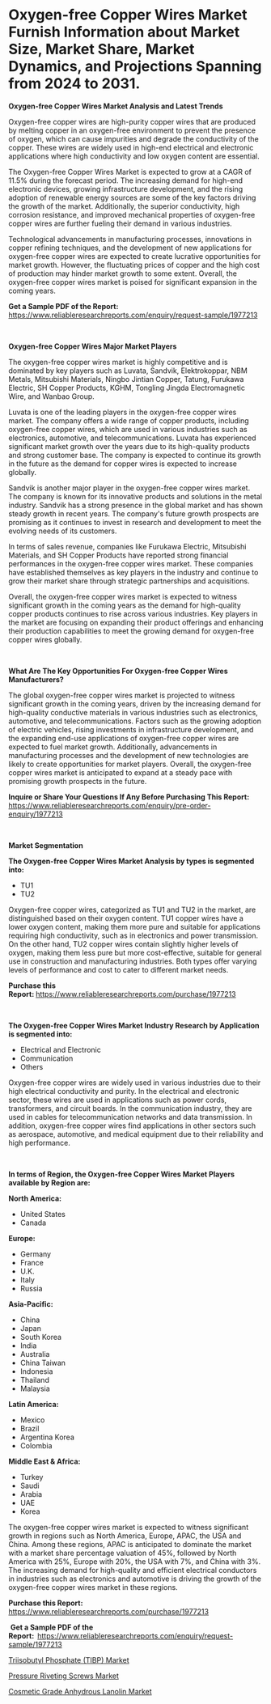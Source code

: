 <p><h1>Oxygen-free Copper Wires Market Furnish Information about Market Size, Market Share, Market Dynamics, and Projections Spanning from 2024 to 2031.</h1></p><p><strong>Oxygen-free Copper Wires Market Analysis and Latest Trends</strong></p>
<p><p>Oxygen-free copper wires are high-purity copper wires that are produced by melting copper in an oxygen-free environment to prevent the presence of oxygen, which can cause impurities and degrade the conductivity of the copper. These wires are widely used in high-end electrical and electronic applications where high conductivity and low oxygen content are essential.</p><p>The Oxygen-free Copper Wires Market is expected to grow at a CAGR of 11.5% during the forecast period. The increasing demand for high-end electronic devices, growing infrastructure development, and the rising adoption of renewable energy sources are some of the key factors driving the growth of the market. Additionally, the superior conductivity, high corrosion resistance, and improved mechanical properties of oxygen-free copper wires are further fueling their demand in various industries.</p><p>Technological advancements in manufacturing processes, innovations in copper refining techniques, and the development of new applications for oxygen-free copper wires are expected to create lucrative opportunities for market growth. However, the fluctuating prices of copper and the high cost of production may hinder market growth to some extent. Overall, the oxygen-free copper wires market is poised for significant expansion in the coming years.</p></p>
<p><strong>Get a Sample PDF of the Report:&nbsp;</strong> <a href="https://www.reliableresearchreports.com/enquiry/request-sample/1977213">https://www.reliableresearchreports.com/enquiry/request-sample/1977213</a></p>
<p>&nbsp;</p>
<p><strong>Oxygen-free Copper Wires Major Market Players</strong></p>
<p><p>The oxygen-free copper wires market is highly competitive and is dominated by key players such as Luvata, Sandvik, Elektrokoppar, NBM Metals, Mitsubishi Materials, Ningbo Jintian Copper, Tatung, Furukawa Electric, SH Copper Products, KGHM, Tongling Jingda Electromagnetic Wire, and Wanbao Group.</p><p>Luvata is one of the leading players in the oxygen-free copper wires market. The company offers a wide range of copper products, including oxygen-free copper wires, which are used in various industries such as electronics, automotive, and telecommunications. Luvata has experienced significant market growth over the years due to its high-quality products and strong customer base. The company is expected to continue its growth in the future as the demand for copper wires is expected to increase globally.</p><p>Sandvik is another major player in the oxygen-free copper wires market. The company is known for its innovative products and solutions in the metal industry. Sandvik has a strong presence in the global market and has shown steady growth in recent years. The company's future growth prospects are promising as it continues to invest in research and development to meet the evolving needs of its customers.</p><p>In terms of sales revenue, companies like Furukawa Electric, Mitsubishi Materials, and SH Copper Products have reported strong financial performances in the oxygen-free copper wires market. These companies have established themselves as key players in the industry and continue to grow their market share through strategic partnerships and acquisitions.</p><p>Overall, the oxygen-free copper wires market is expected to witness significant growth in the coming years as the demand for high-quality copper products continues to rise across various industries. Key players in the market are focusing on expanding their product offerings and enhancing their production capabilities to meet the growing demand for oxygen-free copper wires globally.</p></p>
<p>&nbsp;</p>
<p><strong>What Are The Key Opportunities For Oxygen-free Copper Wires Manufacturers?</strong></p>
<p><p>The global oxygen-free copper wires market is projected to witness significant growth in the coming years, driven by the increasing demand for high-quality conductive materials in various industries such as electronics, automotive, and telecommunications. Factors such as the growing adoption of electric vehicles, rising investments in infrastructure development, and the expanding end-use applications of oxygen-free copper wires are expected to fuel market growth. Additionally, advancements in manufacturing processes and the development of new technologies are likely to create opportunities for market players. Overall, the oxygen-free copper wires market is anticipated to expand at a steady pace with promising growth prospects in the future.</p></p>
<p><strong>Inquire or Share Your Questions If Any Before Purchasing This Report:</strong> <a href="https://www.reliableresearchreports.com/enquiry/pre-order-enquiry/1977213">https://www.reliableresearchreports.com/enquiry/pre-order-enquiry/1977213</a></p>
<p>&nbsp;</p>
<p><strong>Market Segmentation</strong></p>
<p><strong>The Oxygen-free Copper Wires Market Analysis by types is segmented into:</strong></p>
<p><ul><li>TU1</li><li>TU2</li></ul></p>
<p><p>Oxygen-free copper wires, categorized as TU1 and TU2 in the market, are distinguished based on their oxygen content. TU1 copper wires have a lower oxygen content, making them more pure and suitable for applications requiring high conductivity, such as in electronics and power transmission. On the other hand, TU2 copper wires contain slightly higher levels of oxygen, making them less pure but more cost-effective, suitable for general use in construction and manufacturing industries. Both types offer varying levels of performance and cost to cater to different market needs.</p></p>
<p><strong>Purchase this Report:&nbsp;</strong><a href="https://www.reliableresearchreports.com/purchase/1977213">https://www.reliableresearchreports.com/purchase/1977213</a></p>
<p>&nbsp;</p>
<p><strong>The Oxygen-free Copper Wires Market Industry Research by Application is segmented into:</strong></p>
<p><ul><li>Electrical and Electronic</li><li>Communication</li><li>Others</li></ul></p>
<p><p>Oxygen-free copper wires are widely used in various industries due to their high electrical conductivity and purity. In the electrical and electronic sector, these wires are used in applications such as power cords, transformers, and circuit boards. In the communication industry, they are used in cables for telecommunication networks and data transmission. In addition, oxygen-free copper wires find applications in other sectors such as aerospace, automotive, and medical equipment due to their reliability and high performance.</p></p>
<p>&nbsp;</p>
<p><strong>In terms of Region, the Oxygen-free Copper Wires Market Players available by Region are:</strong></p>
<p>
    <p> <strong> North America: </strong>
        <ul>
            <li>United States</li>
            <li>Canada</li>
        </ul>
        </p> 
    <p> <strong> Europe: </strong>
        <ul>
            <li>Germany</li>
            <li>France</li>
            <li>U.K.</li>
            <li>Italy</li>
            <li>Russia</li>
        </ul>
        </p> 
    <p> <strong> Asia-Pacific: </strong>
        <ul>
            <li>China</li>
            <li>Japan</li>
            <li>South Korea</li>
            <li>India</li>
            <li>Australia</li>
            <li>China Taiwan</li>
            <li>Indonesia</li>
            <li>Thailand</li>
            <li>Malaysia</li>
        </ul>
        </p> 
    <p> <strong> Latin America: </strong>
        <ul>
            <li>Mexico</li>
            <li>Brazil</li>
            <li>Argentina Korea</li>
            <li>Colombia</li>
        </ul>
        </p> 
    <p> <strong> Middle East & Africa: </strong>
        <ul>
            <li>Turkey</li>
            <li>Saudi</li>
            <li>Arabia</li>
            <li>UAE</li>
            <li>Korea</li>
        </ul>
    </p>
    </p>
<p><p>The oxygen-free copper wires market is expected to witness significant growth in regions such as North America, Europe, APAC, the USA and China. Among these regions, APAC is anticipated to dominate the market with a market share percentage valuation of 45%, followed by North America with 25%, Europe with 20%, the USA with 7%, and China with 3%. The increasing demand for high-quality and efficient electrical conductors in industries such as electronics and automotive is driving the growth of the oxygen-free copper wires market in these regions.</p></p>
<p><strong>Purchase this Report: </strong><a href="https://www.reliableresearchreports.com/purchase/1977213">https://www.reliableresearchreports.com/purchase/1977213</a></p>
<p>&nbsp;<strong>Get a Sample PDF of the Report:&nbsp;&nbsp;</strong><a href="https://www.reliableresearchreports.com/enquiry/request-sample/1977213">https://www.reliableresearchreports.com/enquiry/request-sample/1977213</a></p>
<p><strong></strong></p>
<p><p><a href="https://lydian-appliance-61d.notion.site/Triisobutyl-Phosphate-TIBP-Market-Centers-on-Aspects-such-as-Market-Growth-Market-Share-Market-O-0d1c8fd89e1c4d84a74f6df6278ef82d">Triisobutyl Phosphate (TIBP) Market</a></p><p><a href="https://github.com/Sherrillcrooksxa8i18ucf2m/Market-Research-Report-List-1/blob/main/pressure-riveting-screws-market.md">Pressure Riveting Screws Market</a></p><p><a href="https://summer-dogwood-3e9.notion.site/Cosmetic-Grade-Anhydrous-Lanolin-Market-Dynamics-2024-2031-Also-about-Its-Market-Trends-Projection-3b114bcf95a5499c988473cec6a2f1ab">Cosmetic Grade Anhydrous Lanolin Market</a></p></p>